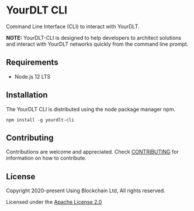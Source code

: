 # YourDLT CLI

Command Line Interface (CLI) to interact with YourDLT.

**NOTE:** YourDLT-CLI is designed to help developers to architect solutions and interact with YourDLT networks quickly from the command line prompt.

## Requirements

- Node.js 12 LTS

## Installation

The YourDLT CLI is distributed using the node package manager npm.

```
npm install -g yourdlt-cli
```

## Contributing

Contributions are welcome and appreciated. 
Check [CONTRIBUTING](CONTRIBUTING.md) for information on how to contribute.

## License

Copyright 2020-present Using Blockchain Ltd, All rights reserved.

Licensed under the [Apache License 2.0](LICENSE)
